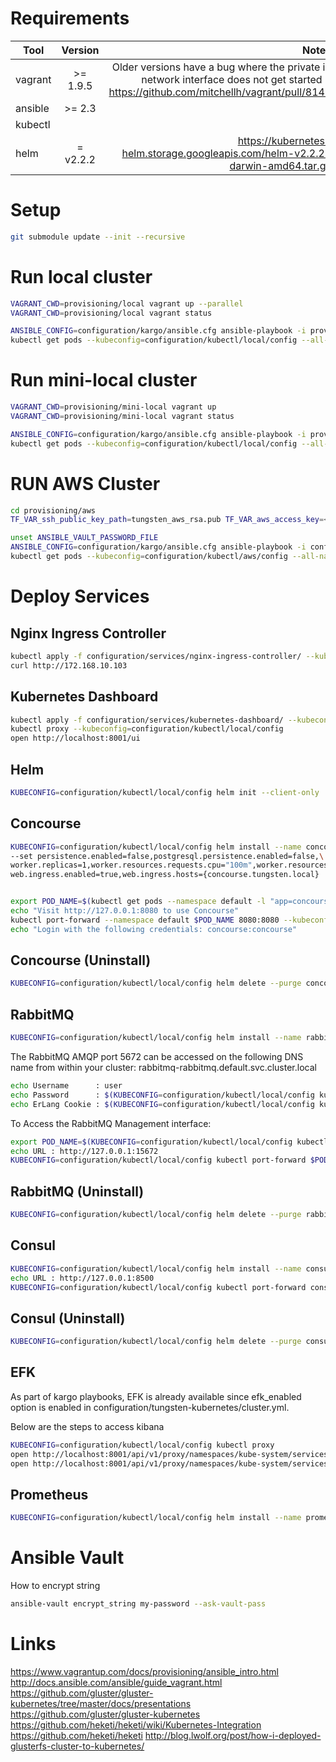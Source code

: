 # Requirements

| Tool          | Version       | Notes  |
| ------------- |:-------------:| -----: |
| vagrant       | >= 1.9.5      | Older versions have a bug where the private ip network interface does not get started - https://github.com/mitchellh/vagrant/pull/8148 |
| ansible       | >= 2.3        |        |
| kubectl       |               |        |
| helm          | = v2.2.2      | https://kubernetes-helm.storage.googleapis.com/helm-v2.2.2-darwin-amd64.tar.gz       |

 
# Setup

```bash
git submodule update --init --recursive
```

# Run local cluster

```bash
VAGRANT_CWD=provisioning/local vagrant up --parallel
VAGRANT_CWD=provisioning/local vagrant status
```

```bash
ANSIBLE_CONFIG=configuration/kargo/ansible.cfg ansible-playbook -i provisioning/local/.vagrant/provisioners/ansible/inventory/vagrant_ansible_inventory configuration/tungsten-kubernetes/cluster.yml -b --flush-cache -v
kubectl get pods --kubeconfig=configuration/kubectl/local/config --all-namespaces
```

# Run mini-local cluster

```bash
VAGRANT_CWD=provisioning/mini-local vagrant up 
VAGRANT_CWD=provisioning/mini-local vagrant status
```

```bash
ANSIBLE_CONFIG=configuration/kargo/ansible.cfg ansible-playbook -i provisioning/mini-local/.vagrant/provisioners/ansible/inventory/vagrant_ansible_inventory configuration/tungsten-kubernetes/cluster.yml -b --flush-cache -v
kubectl get pods --kubeconfig=configuration/kubectl/local/config --all-namespaces
```

# RUN AWS Cluster

```bash
cd provisioning/aws
TF_VAR_ssh_public_key_path=tungsten_aws_rsa.pub TF_VAR_aws_access_key=<key> TF_VAR_aws_secret_key=<secret> terraform plan
```

```bash
unset ANSIBLE_VAULT_PASSWORD_FILE
ANSIBLE_CONFIG=configuration/kargo/ansible.cfg ansible-playbook -i configuration/tungsten-kubernetes/inventories/aws/hosts.rb configuration/tungsten-kubernetes/cluster.yml -b --flush-cache -v --ask-vault-pass
kubectl get pods --kubeconfig=configuration/kubectl/aws/config --all-namespaces
```

# Deploy Services

## Nginx Ingress Controller

```bash
kubectl apply -f configuration/services/nginx-ingress-controller/ --kubeconfig=configuration/kubectl/local/config
curl http://172.168.10.103
```

## Kubernetes Dashboard

```bash
kubectl apply -f configuration/services/kubernetes-dashboard/ --kubeconfig=configuration/kubectl/local/config
kubectl proxy --kubeconfig=configuration/kubectl/local/config
open http://localhost:8001/ui
```

## Helm
```bash
KUBECONFIG=configuration/kubectl/local/config helm init --client-only
```

## Concourse
```bash
KUBECONFIG=configuration/kubectl/local/config helm install --name concourse stable/concourse \
--set persistence.enabled=false,postgresql.persistence.enabled=false,\
worker.replicas=1,worker.resources.requests.cpu="100m",worker.resources.requests.memory="128Mi",\
web.ingress.enabled=true,web.ingress.hosts={concourse.tungsten.local}


export POD_NAME=$(kubectl get pods --namespace default -l "app=concourse-web" -o jsonpath="{.items[0].metadata.name}" --kubeconfig=configuration/kubectl/local/config)
echo "Visit http://127.0.0.1:8080 to use Concourse"
kubectl port-forward --namespace default $POD_NAME 8080:8080 --kubeconfig=configuration/kubectl/local/config
echo "Login with the following credentials: concourse:concourse"
```

## Concourse (Uninstall)
```bash
KUBECONFIG=configuration/kubectl/local/config helm delete --purge concourse
```

## RabbitMQ
```bash
KUBECONFIG=configuration/kubectl/local/config helm install --name rabbitmq stable/rabbitmq --set persistence.enabled=false
```

The RabbitMQ AMQP port 5672 can be accessed on the following DNS name from within your cluster: rabbitmq-rabbitmq.default.svc.cluster.local
```bash
echo Username      : user
echo Password      : $(KUBECONFIG=configuration/kubectl/local/config kubectl get secret --namespace default rabbitmq-rabbitmq -o jsonpath="{.data.rabbitmq-password}" | base64 --decode)
echo ErLang Cookie : $(KUBECONFIG=configuration/kubectl/local/config kubectl get secret --namespace default rabbitmq-rabbitmq -o jsonpath="{.data.rabbitmq-erlang-cookie}" | base64 --decode)
```
To Access the RabbitMQ Management interface:
```bash
export POD_NAME=$(KUBECONFIG=configuration/kubectl/local/config kubectl get pods --namespace default -l "app=rabbitmq-rabbitmq" -o jsonpath="{.items[0].metadata.name}")
echo URL : http://127.0.0.1:15672
KUBECONFIG=configuration/kubectl/local/config kubectl port-forward $POD_NAME 15672:15672
```  

## RabbitMQ (Uninstall)
```bash
KUBECONFIG=configuration/kubectl/local/config helm delete --purge rabbitmq
```

## Consul
```bash
KUBECONFIG=configuration/kubectl/local/config helm install --name consul ../../charts/stable/consul --set Replicas=1,Memory=256Mi,ui.enabled=true,uiService.enabled=true,uiService.type=ClusterIP,persistence.enabled=false
echo URL : http://127.0.0.1:8500
KUBECONFIG=configuration/kubectl/local/config kubectl port-forward consul-consul-0 8500:8500
```
## Consul (Uninstall)
```bash
KUBECONFIG=configuration/kubectl/local/config helm delete --purge consul
```

## EFK

As part of kargo playbooks, EFK is already available since efk_enabled option is enabled in configuration/tungsten-kubernetes/cluster.yml.

Below are the steps to access kibana

```bash
KUBECONFIG=configuration/kubectl/local/config kubectl proxy
open http://localhost:8001/api/v1/proxy/namespaces/kube-system/services/kibana-logging
open http://localhost:8001/api/v1/proxy/namespaces/kube-system/services/kibana-logging/status
```

## Prometheus

```bash
KUBECONFIG=configuration/kubectl/local/config helm install --name prometheus stable/prometheus --set alertmanager.persistentVolume.enabled=false,server.persistentVolume.enabled=false
```

# Ansible Vault

How to encrypt string

```bash
ansible-vault encrypt_string my-password --ask-vault-pass
```

# Links

https://www.vagrantup.com/docs/provisioning/ansible_intro.html
http://docs.ansible.com/ansible/guide_vagrant.html
https://github.com/gluster/gluster-kubernetes/tree/master/docs/presentations
https://github.com/gluster/gluster-kubernetes
https://github.com/heketi/heketi/wiki/Kubernetes-Integration
https://github.com/heketi/heketi
http://blog.lwolf.org/post/how-i-deployed-glusterfs-cluster-to-kubernetes/